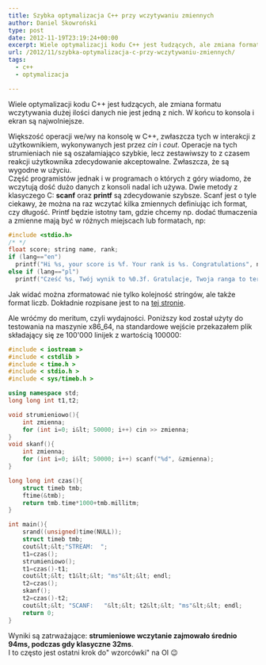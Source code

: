 ```yaml
---
title: Szybka optymalizacja C++ przy wczytywaniu zmiennych
author: Daniel Skowroński
type: post
date: 2012-11-19T23:19:24+00:00
excerpt: Wiele optymalizacji kodu C++ jest łudzących, ale zmiana formatu wczytywania dużej ilości danych nie jest jedną z nich. W końcu to konsola i ekran są najwolniejsze.
url: /2012/11/szybka-optymalizacja-c-przy-wczytywaniu-zmiennych/
tags:
  - c++
  - optymalizacja

---
```

Wiele optymalizacji kodu C++ jest łudzących, ale zmiana formatu wczytywania dużej ilości danych nie jest jedną z nich. W końcu to konsola i ekran są najwolniejsze.

Większość operacji we/wy na konsolę w C++, zwłaszcza tych w interakcji z użytkownikiem, wykonywanych jest przez _cin_ i _cout_. Operacje na tych strumieniach nie są oszałamiająco szybkie, lecz zestawiwszy to z czasem reakcji użytkownika zdecydowanie akceptowalne. Zwłaszcza, że są wygodne w użyciu.  
Część programistów jednak i w programach o których z góry wiadomo, że wczytują dość dużo danych z konsoli nadal ich używa. Dwie metody z klasyczego C: **scanf** oraz **printf** są zdecydowanie szybsze. Scanf jest o tyle ciekawy, że można na raz wczytać kilka zmiennych definiując ich format, czy długość. Printf będzie istotny tam, gdzie chcemy np. dodać tłumaczenia a zmienne mają być w różnych miejscach lub formatach, np:

```c++
#include <stdio.h>
/* */
float score; string name, rank;
if (lang=="en")
  printf("Hi %s, your score is %f. Your rank is %s. Congratulations", name, score, rank);
else if (lang=="pl")
  printf("Cześć %s, Twój wynik to %0.3f. Gratulacje, Twoja ranga to teraz %s!", name, score, rank);
```

Jak widać można zformatować nie tylko kolejność stringów, ale także format liczb. Dokładnie rozpisane jest to na [tej stronie][1]. 

Ale wróćmy do meritum, czyli wydajności. Poniższy kod został użyty do testowania na maszynie x86_64, na standardowe wejście przekazałem plik składający się ze 100'000 linijek z wartością 100000:

```c++
#include < iostream >
#include < cstdlib >
#include < time.h >
#include < stdio.h >
#include < sys/timeb.h >

using namespace std;
long long int t1,t2;

void strumieniowo(){
	int zmienna;
	for (int i=0; i&lt; 50000; i++) cin >> zmienna;
}
void skanf(){
	int zmienna;
	for (int i=0; i&lt; 50000; i++) scanf("%d", &zmienna);
}

long long int czas(){
	struct timeb tmb;
	ftime(&tmb);
	return tmb.time*1000+tmb.millitm;
}

int main(){
	srand((unsigned)time(NULL));
	struct timeb tmb;
	cout&lt;&lt;"STREAM:  ";
	t1=czas();
	strumieniowo();
	t1=czas()-t1;
	cout&lt;&lt; t1&lt;&lt; "ms"&lt;&lt; endl;
	t2=czas();
	skanf();
	t2=czas()-t2;
	cout&lt;&lt; "SCANF:   "&lt;&lt; t2&lt;&lt; "ms"&lt;&lt; endl;
	return 0;
}
```

Wyniki są zatrważające: **strumieniowe wczytanie zajmowało średnio 94ms, podczas gdy klasyczne 32ms**.  
I to często jest ostatni krok do" wzorcówki" na OI 😉

 [1]: http://www.mkssoftware.com/docs/man1/printf.1.asp